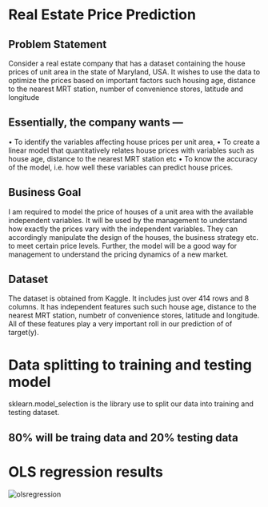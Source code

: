 # Real Estate Price Prediction
## Problem Statement
Consider a real estate company that has a dataset containing the house prices of unit area in the state of Maryland, USA. It wishes to use the data to optimize the prices based on important factors such housing age, distance to the nearest MRT station, number of convenience stores, latitude and longitude
## Essentially, the company wants —
•	To identify the variables affecting house prices per unit area, 
•	To create a linear model that quantitatively relates house prices with variables such as house age, distance to the nearest MRT station etc
•	To know the accuracy of the model, i.e. how well these variables can predict house prices.
## Business Goal
I am required to model the price of houses of a unit area with the available independent variables. It will be used by the management to understand how exactly the prices vary with the independent variables. They can accordingly manipulate the design of the houses, the business strategy etc. to meet certain price levels. Further, the model will be a good way for management to understand the pricing dynamics of a new market.
## Dataset
The dataset is obtained from Kaggle. It includes just over 414 rows and 8 columns. It has independent features such such house age, distance to the nearest MRT station, numbetr of convenience stores, latitude and longitude. All of these features play a very important roll in our prediction of of target(y).
# Data splitting to training and testing model
sklearn.model_selection is the library use to split our data into training and testing dataset. 
## 80% will be traing data and 20% testing data
# OLS regression results
![olsregression](https://user-images.githubusercontent.com/63025220/93915840-9880cc00-fcd6-11ea-8566-de75dd47278b.PNG)


